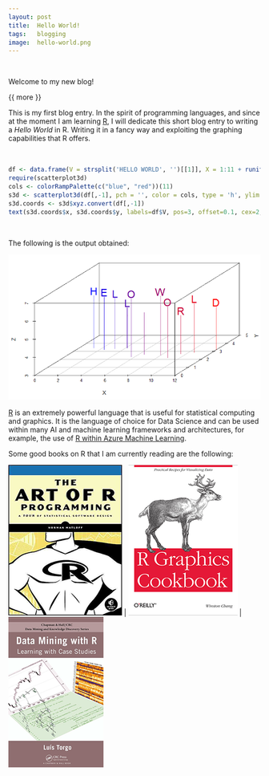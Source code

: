 ```yaml
---
layout: post
title:  Hello World!
tags:   blogging
image:  hello-world.png
---
```


&nbsp;

Welcome to my new blog!

{{ more }}

This is my first blog entry. In the spirit of programming languages, and since at the moment I am learning [R](https://www.r-project.org/), I will dedicate this short blog entry to writing a *Hello World* in R. Writing it in a fancy way and exploiting the graphing capabilities that R offers.

&nbsp;

```R
df <- data.frame(V = strsplit('HELLO WORLD', '')[[1]], X = 1:11 + runif(11), Y = runif(11, min=2, max=3.5), Z = runif(11, min=5, max=6))
require(scatterplot3d)
cols <- colorRampPalette(c("blue", "red"))(11)
s3d <- scatterplot3d(df[,-1], pch = '', color = cols, type = 'h', ylim = c(0,5), zlim = c(3,7))
s3d.coords <- s3d$xyz.convert(df[,-1])
text(s3d.coords$x, s3d.coords$y, labels=df$V, pos=3, offset=0.1, cex=2, col = cols)
```

&nbsp;

The following is the output obtained:

![Hello World in R](/img/posts/hello-world-in-R.png)

[R](https://www.r-project.org/) is an extremely powerful language that is useful for statistical computing and graphics. It is the language of choice for Data Science and can be used within many AI and machine learning frameworks and architectures, for example, the use of [R within Azure Machine Learning](https://azure.microsoft.com/en-us/documentation/articles/machine-learning-r-quickstart/).

Some good books on R that I am currently reading are the following:


[![The Art of R Programming](/img/posts/the-art-of-r-programming.png)](https://www.amazon.com/gp/search?index=books&linkCode=qs&keywords=9781593273842) | [![R Graphics Cookbook](/img/posts/r-graphics-cookbook.png)](http://shop.oreilly.com/product/0636920023135.do) | [![Data Mining with R](/img/posts/data-mining-with-r.png)](http://www.dcc.fc.up.pt/~ltorgo/DataMiningWithR/)



